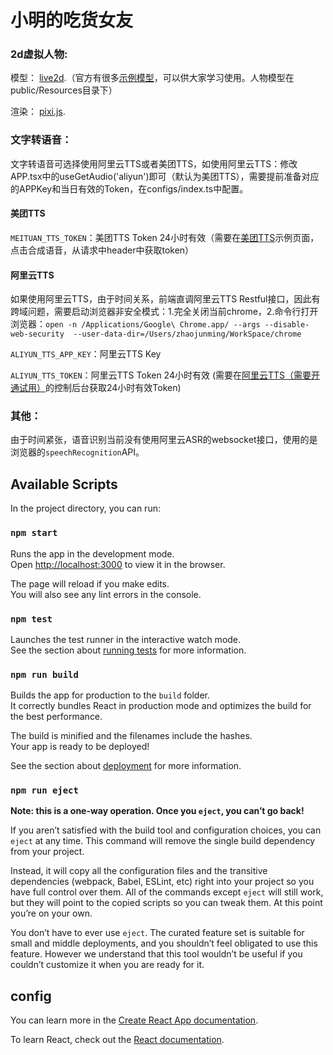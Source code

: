 # 小明的吃货女友

### 2d虚拟人物:
模型： [live2d](https://www.live2d.com/).（官方有很多[示例模型](https://www.live2d.com/en/download/sample-data/)，可以供大家学习使用。人物模型在public/Resources目录下）

渲染： [pixi.js](https://pixijs.com/).

### 文字转语音：
文字转语音可选择使用阿里云TTS或者美团TTS，如使用阿里云TTS：修改APP.tsx中的useGetAudio('aliyun')即可（默认为美团TTS），需要提前准备对应的APPKey和当日有效的Token，在configs/index.ts中配置。

#### 美团TTS

`MEITUAN_TTS_TOKEN`：美团TTS Token 24小时有效（需要在[美团TTS](https://speech.sankuai.com/tts)示例页面，点击合成语音，从请求中header中获取token）


#### 阿里云TTS
如果使用阿里云TTS，由于时间关系，前端直调阿里云TTS Restful接口，因此有跨域问题，需要启动浏览器非安全模式：1.完全关闭当前chrome，2.命令行打开浏览器：`open -n /Applications/Google\ Chrome.app/ --args --disable-web-security  --user-data-dir=/Users/zhaojunming/WorkSpace/chrome`

`ALIYUN_TTS_APP_KEY`：阿里云TTS Key

`ALIYUN_TTS_TOKEN`：阿里云TTS Token 24小时有效 (需要在[阿里云TTS（需要开通试用）](https://ai.aliyun.com/nls/tts)的控制后台获取24小时有效Token)

### 其他：
由于时间紧张，语音识别当前没有使用阿里云ASR的websocket接口，使用的是浏览器的`speechRecognition`API。


## Available Scripts

In the project directory, you can run:

### `npm start`

Runs the app in the development mode.\
Open [http://localhost:3000](http://localhost:3000) to view it in the browser.

The page will reload if you make edits.\
You will also see any lint errors in the console.

### `npm test`

Launches the test runner in the interactive watch mode.\
See the section about [running tests](https://facebook.github.io/create-react-app/docs/running-tests) for more information.

### `npm run build`

Builds the app for production to the `build` folder.\
It correctly bundles React in production mode and optimizes the build for the best performance.

The build is minified and the filenames include the hashes.\
Your app is ready to be deployed!

See the section about [deployment](https://facebook.github.io/create-react-app/docs/deployment) for more information.

### `npm run eject`

**Note: this is a one-way operation. Once you `eject`, you can’t go back!**

If you aren’t satisfied with the build tool and configuration choices, you can `eject` at any time. This command will remove the single build dependency from your project.

Instead, it will copy all the configuration files and the transitive dependencies (webpack, Babel, ESLint, etc) right into your project so you have full control over them. All of the commands except `eject` will still work, but they will point to the copied scripts so you can tweak them. At this point you’re on your own.

You don’t have to ever use `eject`. The curated feature set is suitable for small and middle deployments, and you shouldn’t feel obligated to use this feature. However we understand that this tool wouldn’t be useful if you couldn’t customize it when you are ready for it.

## config

You can learn more in the [Create React App documentation](https://facebook.github.io/create-react-app/docs/getting-started).

To learn React, check out the [React documentation](https://reactjs.org/).
